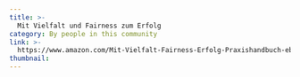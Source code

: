 ```yaml
---
title: >-
  Mit Vielfalt und Fairness zum Erfolg
category: By people in this community
link: >-
  https://www.amazon.com/Mit-Vielfalt-Fairness-Erfolg-Praxishandbuch-ebook/dp/B077NDQTH6
thumbnail: 
---
```

